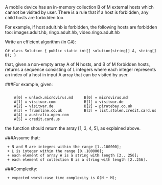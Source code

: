  A mobile device has an in-memory collection B of M external hosts which cannot be visited by
 user. There is a rule that if a host is forbidden, any child hosts are forbidden too.

 For example, if host adult.hb is forbidden, the following hosts are forbidden too:
 images.adult.hb, ringo.adult.hb, video.ringo.adult.hb

 Write an efficient algorithm (in C#):

 ```C# class Solution { public static int[] solution(string[] A, string[] B); }```

 that, given a non-empty array A of N hosts, and B of M forbidden hosts, returns a sequence
 consisting of L integers where each integer represents an index of a host in input A array that can
 be visited by user.

 ###For example, given:
```

 	A[0] = unlock.microvirus.md 	B[0] = microvirus.md
 	A[1] = visitwar.com         	B[1] = visitwar.de
 	A[2] = visitwar.de          	B[2] = piratebay.co.uk
	A[3] = fruonline.co.uk      	B[3] = list.stolen.credit.card.us
 	A[4] = australia.open.com
 	A[5] = credit.card.us

```
 the function should return the array [1, 3, 4, 5], as explained above.

 ###Assume that:

     + N and M are integers within the range [1..100000];
     + L is integer within the range [0..100000];
     + each element of array A is a string with length [2.. 256];
     + each element of collection B is a string with length [2..256].

 ###Complexity:

     + expected worst-case time complexity is O(N + M);
